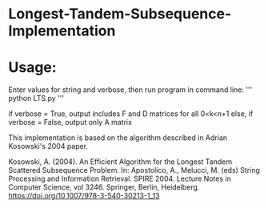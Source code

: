 # Longest-Tandem-Subsequence-Implementation

# Usage: 
Enter values for string and verbose, then run program in command line: 
'''
python LTS.py
'''

if verbose = True, output includes F and D matrices for all 0<k<n+1
else, if verbose = False, output only A matrix


This implementation is based on the algorithm described in Adrian Kosowski's 2004 paper. 

Kosowski, A. (2004). An Efficient Algorithm for the Longest Tandem Scattered Subsequence Problem. In: Apostolico, A., Melucci, M. (eds) String Processing and Information Retrieval. SPIRE 2004. Lecture Notes in Computer Science, vol 3246. Springer, Berlin, Heidelberg. https://doi.org/10.1007/978-3-540-30213-1_13

